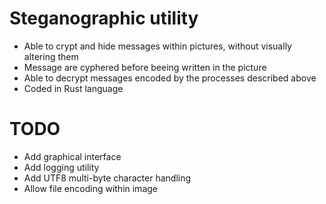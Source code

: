# Steganographic utility

* Able to crypt and hide messages within pictures, without visually altering them
* Message are cyphered before beeing written in the picture
* Able to decrypt messages encoded by the processes described above
* Coded in Rust language

# TODO

* Add graphical interface
* Add logging utility
* Add UTF8 multi-byte character handling
* Allow file encoding within image